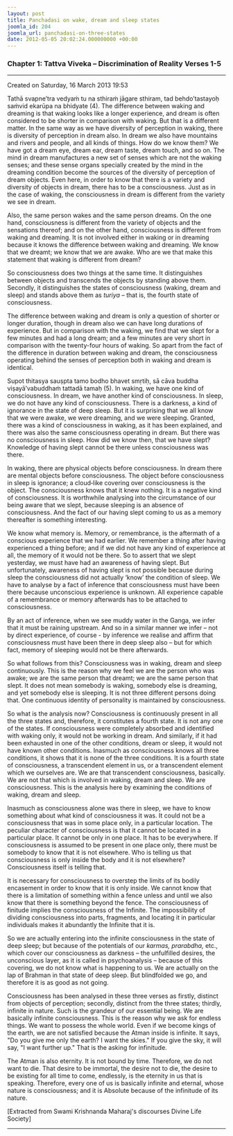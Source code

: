 ```yaml
---
layout: post
title: Panchadasi on wake, dream and sleep states
joomla_id: 204
joomla_url: panchadasi-on-three-states
date: 2012-05-05 20:02:24.000000000 +00:00
---
```

  

### Chapter 1: Tattva Viveka – Discrimination of Reality Verses 1-5

* * *  


Created on Saturday, 16 March 2013 19:53

Tathā svapne’tra vedyaṁ tu na sthiraṁ jāgare sthiram, tad behdo’tastayoḥ saṁvid ekarūpa na bhidyate (4). The difference between waking and dreaming is that waking looks like a longer experience, and dream is often considered to be shorter in comparison with waking. But that is a different matter. In the same way as we have diversity of perception in waking, there is diversity of perception in dream also. In dream we also have mountains and rivers and people, and all kinds of things. How do we know them? We have got a dream eye, dream ear, dream taste, dream touch, and so on. The mind in dream manufactures a new set of senses which are not the waking senses; and these sense organs specially created by the mind in the dreaming condition become the sources of the diversity of perception of dream objects. Even here, in order to know that there is a variety and diversity of objects in dream, there has to be a consciousness. Just as in the case of waking, the consciousness in dream is different from the variety we see in dream.

Also, the same person wakes and the same person dreams. On the one hand, consciousness is different from the variety of objects and the sensations thereof; and on the other hand, consciousness is different from waking and dreaming. It is not involved either in waking or in dreaming because it knows the difference between waking and dreaming. We know that we dreamt; we know that we are awake. Who are we that make this statement that waking is different from dream?

So consciousness does two things at the same time. It distinguishes between objects and transcends the objects by standing above them. Secondly, it distinguishes the states of consciousness (waking, dream and sleep) and stands above them as _turiya_ – that is, the fourth state of consciousness.

The difference between waking and dream is only a question of shorter or longer duration, though in dream also we can have long durations of experience. But in comparison with the waking, we find that we slept for a few minutes and had a long dream; and a few minutes are very short in comparison with the twenty-four hours of waking. So apart from the fact of the difference in duration between waking and dream, the consciousness operating behind the senses of perception both in waking and dream is identical.

Supot thitasya sauṣpta tamo bodho bhavet smṛtiḥ, sā cāva buddha viṣayā’vabuddhaṁ tattadā tamaḥ (5). In waking, we have one kind of consciousness. In dream, we have another kind of consciousness. In sleep, we do not have any kind of consciousness. There is a darkness, a kind of ignorance in the state of deep sleep. But it is surprising that we all know that we were awake, we were dreaming, and we were sleeping. Granted, there was a kind of consciousness in waking, as it has been explained, and there was also the same consciousness operating in dream. But there was no consciousness in sleep. How did we know then, that we have slept? Knowledge of having slept cannot be there unless consciousness was there.

In waking, there are physical objects before consciousness. In dream there are mental objects before consciousness. The object before consciousness in sleep is ignorance; a cloud‑like covering over consciousness is the object. The consciousness knows that it knew nothing. It is a negative kind of consciousness. It is worthwhile analysing into the circumstance of our being aware that we slept, because sleeping is an absence of consciousness. And the fact of our having slept coming to us as a memory thereafter is something interesting.

We know what memory is. Memory, or remembrance, is the aftermath of a conscious experience that we had earlier. We remember a thing after having experienced a thing before; and if we did not have any kind of experience at all, the memory of it would not be there. So to assert that we slept yesterday, we must have had an awareness of having slept. But unfortunately, awareness of having slept is not possible because during sleep the consciousness did not actually ‘know’ the condition of sleep. We have to analyse by a fact of inference that consciousness must have been there because unconscious experience is unknown. All experience capable of a remembrance or memory afterwards has to be attached to consciousness.

By an act of inference, when we see muddy water in the Ganga, we infer that it must be raining upstream. And so in a similar manner we infer – not by direct experience, of course - by inference we realise and affirm that consciousness must have been there in deep sleep also – but for which fact, memory of sleeping would not be there afterwards.

So what follows from this? Consciousness was in waking, dream and sleep continuously. This is the reason why we feel we are the person who was awake; we are the same person that dreamt; we are the same person that slept. It does not mean somebody is waking, somebody else is dreaming, and yet somebody else is sleeping. It is not three different persons doing that. One continuous identity of personality is maintained by consciousness.

So what is the analysis now? Consciousness is continuously present in all the three states and, therefore, it constitutes a fourth state. It is not any one of the states. If consciousness were completely absorbed and identified with waking only, it would not be working in dream. And similarly, if it had been exhausted in one of the other conditions, dream or sleep, it would not have known other conditions. Inasmuch as consciousness knows all three conditions, it shows that it is none of the three conditions. It is a fourth state of consciousness, a transcendent element in us, or a transcendent element which we ourselves are. We are that transcendent consciousness, basically. We are not that which is involved in waking, dream and sleep. We are consciousness. This is the analysis here by examining the conditions of waking, dream and sleep.

Inasmuch as consciousness alone was there in sleep, we have to know something about what kind of consciousness it was. It could not be a consciousness that was in some place only, in a particular location. The peculiar character of consciousness is that it cannot be located in a particular place. It cannot be only in one place. It has to be everywhere. If consciousness is assumed to be present in one place only, there must be somebody to know that it is not elsewhere. Who is telling us that consciousness is only inside the body and it is not elsewhere? Consciousness itself is telling that.

It is necessary for consciousness to overstep the limits of its bodily encasement in order to know that it is only inside. We cannot know that there is a limitation of something within a fence unless and until we also know that there is something beyond the fence. The consciousness of finitude implies the consciousness of the Infinite. The impossibility of dividing consciousness into parts, fragments, and locating it in particular individuals makes it abundantly the Infinite that it is.

So we are actually entering into the infinite consciousness in the state of deep sleep; but because of the potentials of our _karmas, prarabdha,_ etc., which cover our consciousness as darkness – the unfulfilled desires, the unconscious layer, as it is called in psychoanalysis – because of this covering, we do not know what is happening to us. We are actually on the lap of Brahman in that state of deep sleep. But blindfolded we go, and therefore it is as good as not going.

Consciousness has been analysed in these three verses as firstly, distinct from objects of perception; secondly, distinct from the three states; thirdly, infinite in nature. Such is the grandeur of our essential being. We are basically infinite consciousness. This is the reason why we ask for endless things. We want to possess the whole world. Even if we become kings of the earth, we are not satisfied because the Atman inside is infinite. It says, "Do you give me only the earth? I want the skies." If you give the sky, it will say, "I want further up." That is the asking for infinitude.

The Atman is also eternity. It is not bound by time. Therefore, we do not want to die. That desire to be immortal, the desire not to die, the desire to be existing for all time to come, endlessly, is the eternity in us that is speaking. Therefore, every one of us is basically infinite and eternal, whose nature is consciousness; and it is Absolute because of the infinitude of its nature.

[Extracted from Swami Krishnanda Maharaj's discourses Divine Life Society]

* * *





  

